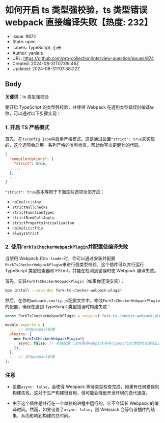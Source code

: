# 如何开启 ts 类型强校验，ts 类型错误 webpack 直接编译失败【热度: 232】

- Issue: #874
- State: open
- Labels: TypeScript, 小米
- Author: yanlele
- URL: https://github.com/pro-collection/interview-question/issues/874
- Created: 2024-08-31T07:09:46Z
- Updated: 2024-08-31T07:38:22Z

## Body

**关键词**：ts 类型强校验

要开启 TypeScript 的类型强校验，并使得 Webpack 在遇到类型错误时编译失败，可以通过以下步骤实现：

### 1. 开启 TS 严格模式

首先，在`tsconfig.json`中启用严格模式。这是通过设置`"strict": true`来实现的，这个选项会启用一系列严格的类型检查，帮助你写出更健壮的代码。

```json
{
  "compilerOptions": {
    "strict": true,
    ...
  },
  ...
}
```

`"strict": true`基本等同于下面这些选项全部开启：

- `noImplicitAny`
- `strictNullChecks`
- `strictFunctionTypes`
- `strictBindCallApply`
- `strictPropertyInitialization`
- `noImplicitThis`
- `alwaysStrict`

### 2. 使用`ForkTsCheckerWebpackPlugin`并配置使编译失败

当使用 Webpack 和`ts-loader`时，你可以通过安装并配置`ForkTsCheckerWebpackPlugin`来进行强类型校验。这个插件可以并行运行 TypeScript 类型检查器和 ESLint，并能在检测到错误时使 Webpack 编译失败。

首先，安装`ForkTsCheckerWebpackPlugin`（如果你还没安装）：

```bash
npm install --save-dev fork-ts-checker-webpack-plugin
```

然后，在你的`webpack.config.js`配置文件中，修改`ForkTsCheckerWebpackPlugin`的配置，确保在遇到 TypeScript 类型错误时构建失败：

```javascript
const ForkTsCheckerWebpackPlugin = require('fork-ts-checker-webpack-plugin');

module.exports = {
  ... // 其他webpack配置
  plugins: [
    new ForkTsCheckerWebpackPlugin({
      async: false, // 关键配置：这将使得webpack等待TypeScript类型检查器和ESLint完成，如果发现任何错误都将导致构建失败
    }),
  ],
  ... // 其他webpack配置
};
```

### 注意

- 设置`async: false`，会使得 Webpack 等待类型检查完成，如果有任何错误则构建失败。这对于生产构建很有用，但可能会降低开发环境的迭代速度。

- 由于这个插件是并行在一个单独的进程中运行的，它不会延长 Webpack 的编译时间。然而，如果设置了`async: false`，则 Webpack 会等待该插件的结果，从而影响到构建的总时间。

